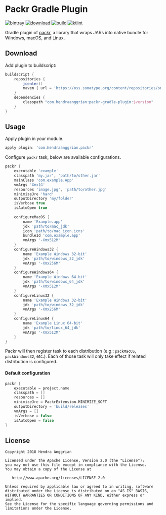 Packr Gradle Plugin
===================
[![bintray](https://img.shields.io/badge/bintray-maven-brightgreen.svg)](https://bintray.com/hendraanggrian/maven)
[![download](https://api.bintray.com/packages/hendraanggrian/maven/packr-gradle-plugin/images/download.svg)](https://bintray.com/hendraanggrian/maven/packr-gradle-plugin/_latestVersion)
[![build](https://travis-ci.com/hendraanggrian/packr-gradle-plugin.svg)](https://travis-ci.com/hendraanggrian/packr-gradle-plugin)
[![ktlint](https://img.shields.io/badge/code%20style-%E2%9D%A4-FF4081.svg)](https://ktlint.github.io/)

Gradle plugin of [packr], a library that wraps JARs into native bundle for Windows, macOS, and Linux.

Download
--------
Add plugin to buildscript:

```gradle
buildscript {
    repositories {
        jcenter()
        maven { url = 'https://oss.sonatype.org/content/repositories/snapshots/' }
    }
    dependencies {
        classpath "com.hendraanggrian:packr-gradle-plugin:$version"
    }
}
```

Usage
-----
Apply plugin in your module.

```gradle
apply plugin: 'com.hendraanggrian.packr'
```

Configure `packr` task, below are available configurations.

```gradle
packr {
    executable 'example'
    classpath 'my.jar', 'path/to/other.jar'
    mainClass 'com.example.App'
    vmArgs 'Xmx1G'
    resources 'image.jpg', 'path/to/other.jpg'
    minimizeJre 'hard'
    outputDirectory 'my/folder'   
    isVerbose true
    isAutoOpen true
    
    configureMacOS {
        name 'Example.app'
        jdk 'path/to/mac_jdk'
        icon 'path/to/mac_icon.icns'
        bundleId 'com.example.app'
        vmArgs '-Xmx512M'
    }
    configureWindows32 {
        name 'Example Windows 32-bit'
        jdk 'path/to/windows_32_jdk'
        vmArgs '-Xmx256M'
    }
    configureWindows64 {
        name 'Example Windows 64-bit'
        jdk 'path/to/windows_64_jdk'
        vmArgs '-Xmx512M'
    }
    configureLinux32 {
        name 'Example Windows 32-bit'
        jdk 'path/to/windows_32_jdk'
        vmArgs '-Xmx256M'
    }
    configureLinux64 {
        name 'Example Linux 64-bit'
        jdk 'path/to/linux_64_jdk'
        vmArgs '-Xmx512M'
    }
}
```

Packr will then register task to each distribution (e.g.: `packMacOS`, `packWindows32`, etc.).
Each of those task will only take effect if related distribution is configured.

#### Default configuration

```gradle
packr {
    executable = project.name
    classpath = []
    resources = []
    minimizeJre = PackrExtension.MINIMIZE_SOFT
    outputDirectory = 'build/releases'
    vmArgs = []
    isVerbose = false
    isAutoOpen = false
}
```

License
-------
    Copyright 2018 Hendra Anggrian

    Licensed under the Apache License, Version 2.0 (the "License");
    you may not use this file except in compliance with the License.
    You may obtain a copy of the License at

       http://www.apache.org/licenses/LICENSE-2.0

    Unless required by applicable law or agreed to in writing, software
    distributed under the License is distributed on an "AS IS" BASIS,
    WITHOUT WARRANTIES OR CONDITIONS OF ANY KIND, either express or implied.
    See the License for the specific language governing permissions and
    limitations under the License.
    
[packr]: https://github.com/libgdx/packr
[PackrTask]: https://hendraanggrian.github.io/packr-plugin/packr/com.hendraanggrian.packr/-packr-task/index.html
